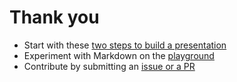 # Thank you

- Start with these [two steps to build a presentation](https://github.com/kbariotis/presentador#quick-start)
- Experiment with Markdown on the [playground](https://kbariotis.github.io/presentador/playground.html)
- Contribute by submitting an [issue or a PR](https://github.com/kbariotis/presentador/issues)
